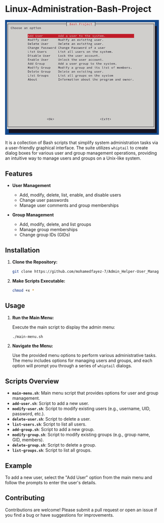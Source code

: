 # Linux-Administration-Bash-Project

![Screenshot 2024-08-19 032433](https://github.com/mohamedfayez-7/Admin_Helper-User_Management-GIU-Bash/blob/7accfc4293da1ed4a36c280582dc366e8f23e189/main-menu-screen.png)

It is a collection of Bash scripts that simplify system administration tasks via a user-friendly graphical interface. The suite utilizes `whiptail` to create dialog boxes for various user and group management operations, providing an intuitive way to manage users and groups on a Unix-like system.

## Features

- **User Management**
  - Add, modify, delete, list, enable, and disable users
  - Change user passwords
  - Manage user comments and group memberships

- **Group Management**
  - Add, modify, delete, and list groups
  - Manage group memberships
  - Change group IDs (GIDs)

## Installation

1. **Clone the Repository:**

   ```bash
   git clone https://github.com/mohamedfayez-7/Admin_Helper-User_Management-GIU-Bash.git
   ```

2. **Make Scripts Executable:**

   ```bash
   chmod +x *
   ```

## Usage

1. **Run the Main Menu:**

   Execute the main script to display the admin menu:

   ```bash
   ./main-menu.sh
   ```

2. **Navigate the Menu:**

   Use the provided menu options to perform various administrative tasks. The menu includes options for managing users and groups, and each option will prompt you through a series of `whiptail` dialogs.

## Scripts Overview

- **`main-menu.sh`**: Main menu script that provides options for user and group management.
- **`add-user.sh`**: Script to add a new user.
- **`modify-user.sh`**: Script to modify existing users (e.g., username, UID, password, etc.).
- **`delete-user.sh`**: Script to delete a user.
- **`list-users.sh`**: Script to list all users.
- **`add-group.sh`**: Script to add a new group.
- **`modify-group.sh`**: Script to modify existing groups (e.g., group name, GID, members).
- **`delete-group.sh`**: Script to delete a group.
- **`list-groups.sh`**: Script to list all groups.

## Example

To add a new user, select the "Add User" option from the main menu and follow the prompts to enter the user's details.

## Contributing

Contributions are welcome! Please submit a pull request or open an issue if you find a bug or have suggestions for improvements.
